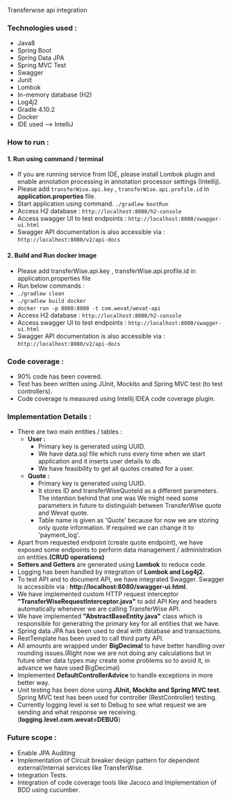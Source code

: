 Transferwise api integration

### Technologies used :
- Java8
- Spring Boot 
- Spring Data JPA
- Spring MVC Test
- Swagger
- Junit
- Lombok
- In-memory database (H2)
- Log4j2
- Gradle 4.10.2
- Docker
- IDE used --> IntelliJ

### How to run :
#### 1. Run using command / terminal
- If you are running service from IDE, please install Lombok plugin and enable annotation processing in annotation processor settings 
(Intellij).
- Please add `transferWise.api.key` , `transferWise.api.profile.id` in **application.properties** file.
- Start application using command.
`./gradlew bootRun`
- Access H2 database : `http://localhost:8080/h2-console`
- Access swagger UI to test endpoints : `http://localhost:8080/swagger-ui.html`
- Swagger API documentation is also accessible via : `http://localhost:8080/v2/api-docs`
#### 2. Build and Run docker image
- Please add transferWise.api.key , transferWise.api.profile.id in application.properties file
- Run below commands : 
- `./gradlew clean`
- `./gradlew build docker`
- `docker run -p 8080:8080 -t com.wevat/wevat-api`
- Access H2 database : `http://localhost:8080/h2-console`
- Access swagger UI to test endpoints : `http://localhost:8080/swagger-ui.html`
- Swagger API documentation is also accessible via : `http://localhost:8080/v2/api-docs`

### Code coverage : 
- 90% code has been covered.
- Test has been written using JUnit, Mockito and Spring MVC test (to test controllers).
- Code coverage is measured using Intellij IDEA code coverage plugin. 

### Implementation Details :
- There are two main entities / tables :
    -  **User :**
        - Primary key is generated  using UUID.
        - We have data.sql file which runs every time when we start application and it inserts user details to db.
        - We have feasibility to get all quotes created for a user.
    - **Quote :**
        - Primary key is generated  using UUID.
        - It stores ID and transferWiseQuoteId as a different parameters. The intention behind that one was We might need some parameters
         in future to distinguish between TransferWise quote and Wevat quote.
        - Table name is given as 'Quote' because for now we are storing only quote information. If required we can change it to 
         'payment_log'.
- Apart from requested endpoint (create quote endpoint), we have exposed some endpoints to perform data management / administration on 
entities.**(CRUD operations)**
- **Setters and Getters** are generated using **Lombok** to reduce code.
- Logging has been handled by integration of **Lombok and Log4j2.**
- To test API and to document API, we have integrated Swagger. Swagger is accessible via : **http://localhost:8080/swagger-ui.html**.
- We have implemented custom HTTP request interceptor **"TransferWiseRequestInterceptor.java"** to add API Key and headers automatically 
whenever we are calling TransferWise API.
- We have implemented **"AbstractBaseEntity.java"** class which is responsible for generating the primary key for all entities that we have.
- Spring data JPA has been used to deal with database and transactions.
- RestTemplate has been used to call third party API.
- All amounts are wrapped under **BigDecimal** to have better handling over rounding issues.(Right now we are not doing any calculations but 
in future other data types may create some problems so to avoid it, in advance we have used BigDecimal)
- Implemented **DefaultControllerAdvice** to handle exceptions in more better way.
- Unit testing has been done using **JUnit, Mockito and Spring MVC test**. Spring MVC test has been used for controller (RestController) 
testing.
- Currently logging level is set to Debug to see what request we are sending and what response we receiving.(**logging.level.com.wevat=DEBUG**)

### Future scope : 
- Enable JPA Auditing
- Implementation of Circuit breaker design pattern for dependent external/internal services like TransferWise.
- Integration Tests.
- Integration of code coverage tools like Jacoco and Implementation of BDD using cucumber.
